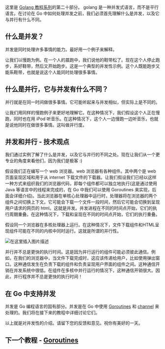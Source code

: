 这里是 [Golang 教程系列](https://github.com/LeaningGo/go-learn)的第二十部分。
golang 是一种并发式语言，而不是平行语言。在讨论在 Go 中如何处理并发之前，我们必须首先理解什么是并发，以及它与并行有什么不同。

## 什么是并发？
并发是同时处理许多事情的能力。最好用一个例子来解释。

让我们以慢跑为例。在一个人的晨跑中，我们说他的鞋带松了。现在这个人停止跑步，系好鞋带，然后又开始跑步。这是一个典型的并发性示例。这个人既能跑步又能系鞋带，也就是说这个人能同时处理很多事情。

## 什么是并行，它与并发有什么不同？
并行就是在同一时间做很多事情。它可能听起来与并发相似，但实际上是不同的。

让我们用同样的慢跑例子来更好地理解它。在这种情况下，我们假设这个人正在慢跑，同时也在用 iPod 听音乐。在这种情况下，这个人一边慢跑一边听音乐，也就是说他同时在做很多事情。这叫做并行度。

## 并发和并行 - 技术观点
我们通过实例了解了什么是并发，以及它与并行的不同之处。现在让我们从一个更专业的角度来看他们，因为我们是极客 :)

假设我们正在编写一个 web 浏览器。web 浏览器有各种组件。其中两个是 web 页面呈现区域和用于从 internet 下载文件的下载器。让我们假设我们已经以这样一种方式来组织我们的浏览器代码，即每个组件都可以独立地执行(这是通过使用 Java 等语言中的线程来完成的，在 Go 中我们可以使用 Goroutines 来实现，后面会详细介绍)。当此浏览器在单核心处理器中运行时，处理器将在浏览器的两个组件之间切换上下文。它可能会下载一个文件一段时间，然后它可能会切换到呈现用户请求的网页的 html。这就是并发。并发进程在不同的时间点开始，它们的执行周期重叠。在这种情况下，下载和呈现在不同的时间点开始，它们的执行重叠。

假设同一个浏览器在多核处理器上运行。在这种情况下，文件下载组件和HTML呈现组件可能在不同的内核中同时运行。这就是所谓的并行性。

![在这里插入图片描述](https://img-blog.csdnimg.cn/20191025164437419.png?x-oss-process=image/watermark,type_ZmFuZ3poZW5naGVpdGk,shadow_10,text_aHR0cHM6Ly9ibG9nLmNzZG4ubmV0L2Jhb2Jhb3hpYW5udg==,size_16,color_FFFFFF,t_70)

并行并不总是更快的执行时间。这是因为并行运行的组件可能必须彼此通信。例如，在我们的浏览器中，当文件下载完成时，这应该传递给用户，比如使用弹出窗口。这种通信发生在负责下载的组件和负责呈现用户界面的组件之间。这种通信开销在并发系统中很低。在组件在多核中并行运行的情况下，这种通信开销很大。因此，并行程序并不总是更快的执行时间！

## 在 Go 中支持并发
并发是 Go 编程语言的固有部分。并发是在 Go 中使用 [Goroutines](goroutines.md) 和 [channel](channels.md) 来处理的。我们将在接下来的教程中详细讨论它们。

以上就是对并发性的介绍。请留下您的反馈和意见。祝你有美好的一天。

## 下一个教程 - [Goroutines](goroutines.md)
